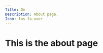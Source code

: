 ```yaml
---
Title: Om
Description: About page.
Icon: fas fa-user
---
```


This is the about page
======================